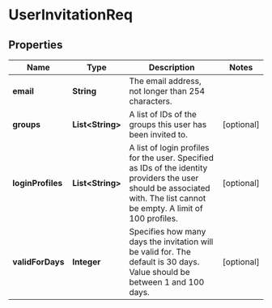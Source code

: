 
# UserInvitationReq

## Properties
Name | Type | Description | Notes
------------ | ------------- | ------------- | -------------
**email** | **String** | The email address, not longer than 254 characters. | 
**groups** | **List&lt;String&gt;** | A list of IDs of the groups this user has been invited to. |  [optional]
**loginProfiles** | **List&lt;String&gt;** | A list of login profiles for the user. Specified as IDs of the identity providers the user should be associated with. The list cannot be empty. A limit of 100 profiles. |  [optional]
**validForDays** | **Integer** | Specifies how many days the invitation will be valid for. The default is 30 days. Value should be between 1 and 100 days. |  [optional]



